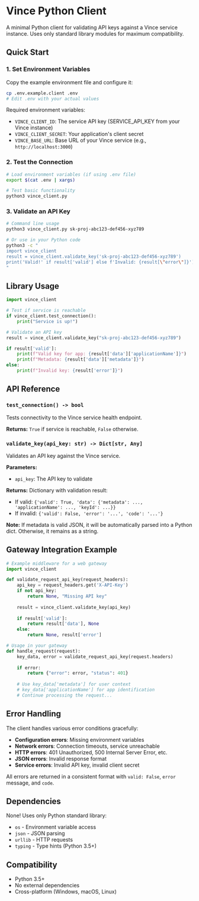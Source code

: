 # Vince Python Client

A minimal Python client for validating API keys against a Vince service instance. Uses only standard library modules for maximum compatibility.

## Quick Start

### 1. Set Environment Variables

Copy the example environment file and configure it:

```bash
cp .env.example.client .env
# Edit .env with your actual values
```

Required environment variables:
- `VINCE_CLIENT_ID`: The service API key (SERVICE_API_KEY from your Vince instance)
- `VINCE_CLIENT_SECRET`: Your application's client secret
- `VINCE_BASE_URL`: Base URL of your Vince service (e.g., `http://localhost:3000`)

### 2. Test the Connection

```bash
# Load environment variables (if using .env file)
export $(cat .env | xargs)

# Test basic functionality
python3 vince_client.py
```

### 3. Validate an API Key

```bash
# Command line usage
python3 vince_client.py sk-proj-abc123-def456-xyz789

# Or use in your Python code
python3 -c "
import vince_client
result = vince_client.validate_key('sk-proj-abc123-def456-xyz789')
print('Valid!' if result['valid'] else f'Invalid: {result[\"error\"]}')
"
```

## Library Usage

```python
import vince_client

# Test if service is reachable
if vince_client.test_connection():
    print("Service is up!")

# Validate an API key
result = vince_client.validate_key("sk-proj-abc123-def456-xyz789")

if result['valid']:
    print(f"Valid key for app: {result['data']['applicationName']}")
    print(f"Metadata: {result['data']['metadata']}")
else:
    print(f"Invalid key: {result['error']}")
```

## API Reference

### `test_connection() -> bool`

Tests connectivity to the Vince service health endpoint.

**Returns:** `True` if service is reachable, `False` otherwise.

### `validate_key(api_key: str) -> Dict[str, Any]`

Validates an API key against the Vince service.

**Parameters:**
- `api_key`: The API key to validate

**Returns:** Dictionary with validation result:
- If valid: `{'valid': True, 'data': {'metadata': ..., 'applicationName': ..., 'keyId': ...}}`
- If invalid: `{'valid': False, 'error': '...', 'code': '...'}`

**Note:** If metadata is valid JSON, it will be automatically parsed into a Python dict. Otherwise, it remains as a string.

## Gateway Integration Example

```python
# Example middleware for a web gateway
import vince_client

def validate_request_api_key(request_headers):
    api_key = request_headers.get('X-API-Key')
    if not api_key:
        return None, "Missing API key"
    
    result = vince_client.validate_key(api_key)
    
    if result['valid']:
        return result['data'], None
    else:
        return None, result['error']

# Usage in your gateway
def handle_request(request):
    key_data, error = validate_request_api_key(request.headers)
    
    if error:
        return {"error": error, "status": 401}
    
    # Use key_data['metadata'] for user context
    # key_data['applicationName'] for app identification
    # Continue processing the request...
```

## Error Handling

The client handles various error conditions gracefully:

- **Configuration errors**: Missing environment variables
- **Network errors**: Connection timeouts, service unreachable
- **HTTP errors**: 401 Unauthorized, 500 Internal Server Error, etc.
- **JSON errors**: Invalid response format
- **Service errors**: Invalid API key, invalid client secret

All errors are returned in a consistent format with `valid: False`, `error` message, and `code`.

## Dependencies

None! Uses only Python standard library:
- `os` - Environment variable access
- `json` - JSON parsing
- `urllib` - HTTP requests
- `typing` - Type hints (Python 3.5+)

## Compatibility

- Python 3.5+
- No external dependencies
- Cross-platform (Windows, macOS, Linux)
